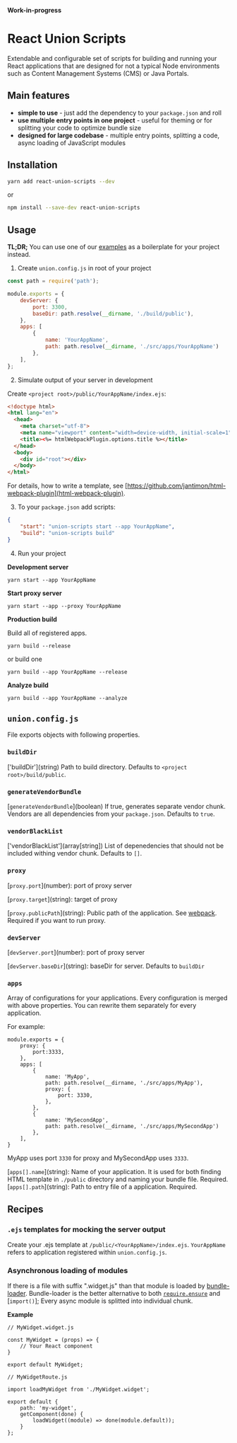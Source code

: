 **Work-in-progress**

# React Union Scripts

Extendable and configurable set of scripts for building and running your React applications that are designed for not a typical Node environments such as Content Management Systems (CMS) or Java Portals.

## Main features

* **simple to use** - just add the dependency to your `package.json` and roll
* **use multiple entry points in one project** - useful for theming or for splitting your code to optimize bundle size
* **designed for large codebase** - multiple entry points, splitting a code, async loading of JavaScript modules

## Installation

```sh
yarn add react-union-scripts --dev
```

or

```sh
npm install --save-dev react-union-scripts
```

## Usage

**TL;DR;** You can use one of our [examples](https://github.com/lundegaard/react-union/tree/master/packages/react-union-boilerplate-basic) as a boilerplate for your project instead.

1. Create `union.config.js` in root of your project

```js
const path = require('path');

module.exports = {
	devServer: {
		port: 3300,
		baseDir: path.resolve(__dirname, './build/public'),
	},
	apps: [
		{
			name: 'YourAppName',
			path: path.resolve(__dirname, './src/apps/YourAppName')
		},
	],
};

```

2. Simulate output of your server in development

Create `<project root>/public/YourAppName/index.ejs`:

```html
<!doctype html>
<html lang="en">
  <head>
    <meta charset="utf-8">
    <meta name="viewport" content="width=device-width, initial-scale=1">
    <title><%= htmlWebpackPlugin.options.title %></title>
  </head>
  <body>
    <div id="root"></div>
  </body>
</html>
```

For details, how to write a template, see [https://github.com/jantimon/html-webpack-plugin](html-webpack-plugin).

3. To your `package.json` add scripts:

```json
{
	"start": "union-scripts start --app YourAppName",
	"build": "union-scripts build"
}
```

4. Run your project

**Development server**

```
yarn start --app YourAppName
```

**Start proxy server**

```
yarn start --app --proxy YourAppName
```

**Production build**

Build all of registered apps.

```
yarn build --release
```

or build one

```
yarn build --app YourAppName --release
```

**Analyze build**

```
yarn build --app YourAppName --analyze
```


## `union.config.js`
File exports objects with following properties.

### `buildDir`

['buildDir']\(string) Path to build directory. Defaults to `<project root>/build/public`.

### `generateVendorBundle`

[`generateVendorBundle`]\(boolean) If true, generates separate vendor chunk. Vendors are all dependencies from your `package.json`. Defaults to `true`.

### `vendorBlackList`

['vendorBlackList']\(array[string]) List of depenedencies that should not be included withing vendor chunk. Defaults to `[]`.

### `proxy`
[`proxy.port`]\(number): port of proxy server

[`proxy.target`]\(string): target of proxy

[`proxy.publicPath`]\(string): Public path of the application. See [webpack](https://github.com/webpack/docs/wiki/configuration#outputpublicpath). Required if you want to run proxy.

### `devServer`

[`devServer.port`]\(number): port of proxy server

[`devServer.baseDir`]\(string): baseDir for server. Defaults to `buildDir`

### `apps`
Array of configurations for your applications. Every configuration is merged with above properties. You can rewrite them separately for every application.

For example:

```
module.exports = {
	proxy: {
		port:3333,
	},
	apps: [
		{
			name: 'MyApp',
			path: path.resolve(__dirname, './src/apps/MyApp'),
			proxy: {
				port: 3330,
			},
		},
		{
			name: 'MySecondApp',
			path: path.resolve(__dirname, './src/apps/MySecondApp')
		},
	],
}

```

MyApp uses port `3330` for proxy and MySecondApp uses `3333`.

[`apps[].name`]\(string): Name of your application. It is used for both finding HTML template in `./public` directory and naming your bundle file. Required.
[`apps[].path`]\(string): Path to entry file of a application. Required.

## Recipes

### `.ejs` templates for mocking the server output

Create your .ejs template at `/public/<YourAppName>/index.ejs`.
`YourAppName` refers to application registered within `union.config.js`.

### Asynchronous loading of modules

If there is a file with suffix ".widget.js" than that module is loaded by [bundle-loader](https://github.com/webpack-contrib/bundle-loader). Bundle-loader is the better alternative to both [`require.ensure`](https://webpack.github.io/docs/code-splitting.html) and [`import()`];
Every async module is splitted into individual chunk.

**Example**

```
// MyWidget.widget.js

const MyWidget = (props) => {
	// Your React component
}

export default MyWidget;
```

```
// MyWidgetRoute.js

import loadMyWidget from './MyWidget.widget';

export default {
	path: 'my-widget',
	getComponent(done) {
		loadWidget((module) => done(module.default));
	}
};
```
